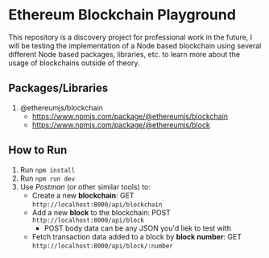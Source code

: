 # Ethereum Blockchain Playground

This repository is a discovery project for professional work in the future, I will be testing the implementation of a Node based blockchain using several different Node based packages, libraries, etc. to learn more about the usage of blockchains outside of theory.

## Packages/Libraries

1. @ethereumjs/blockchain
    - https://www.npmjs.com/package/@ethereumjs/blockchain
    - https://www.npmjs.com/package/@ethereumjs/block

## How to Run

1. Run `npm install`
2. Run `npm run dev`
3. Use _Postman_ (or other similar tools) to:
    - Create a new **blockchain**: GET `http://localhost:8000/api/blockchain`
    - Add a new **block** to the blockchain: POST `http://localhost:8000/api/block`
        - POST body data can be any JSON you'd liek to test with
    - Fetch transaction data added to a block by **block number**: GET `http://localhost:8000/api/block/:number`
